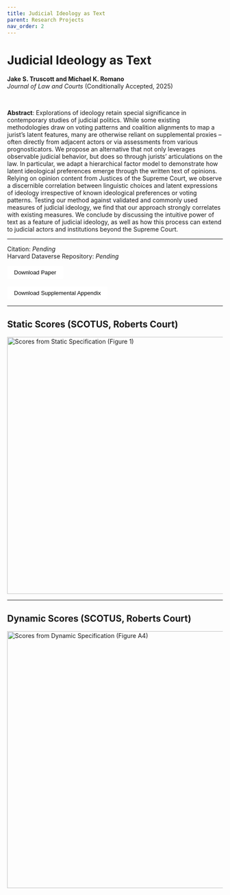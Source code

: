 ```yaml
---
title: Judicial Ideology as Text
parent: Research Projects
nav_order: 2
---
```


# Judicial Ideology as Text 
**Jake S. Truscott and Michael K. Romano** <br>
*Journal of Law and Courts* (Conditionally Accepted, 2025)

<br>

**Abstract**: Explorations of ideology retain special significance in contemporary
studies of judicial politics. While some existing methodologies draw on
voting patterns and coalition alignments to map a jurist’s latent features,
many are otherwise reliant on supplemental proxies – often directly from
adjacent actors or via assessments from various prognosticators. We propose an alternative that not only leverages observable judicial behavior,
but does so through jurists’ articulations on the law. In particular, we
adapt a hierarchical factor model to demonstrate how latent ideological
preferences emerge through the written text of opinions. Relying on opinion content from Justices of the Supreme Court, we observe a discernible
correlation between linguistic choices and latent expressions of ideology
irrespective of known ideological preferences or voting patterns. Testing
our method against validated and commonly used measures of judicial
ideology, we find that our approach strongly correlates with existing measures. We conclude by discussing the intuitive power of text as a feature of
judicial ideology, as well as how this process can extend to judicial actors
and institutions beyond the Supreme Court.

---

Citation: *Pending* <br>
Harvard Dataverse Repository: *Pending* <br>

<a href="{{ site.baseurl }}/assets/papers_figures_tables/judicial_ideology_as_text/truscott_romano_2025.pdf" download>
  <button style="padding: 8px 16px; background-color:rgb(255, 255, 255); color: black; border: black; border-radius: 4px;">
    Download Paper
  </button>
</a>
<br>
<br>
<a href="{{ site.baseurl }}/assets/papers_figures_tables/judicial_ideology_as_text/truscott_romano_2025_appendix.pdf" download>
  <button style="padding: 8px 16px; background-color:rgb(255, 255, 255); color: black; border: black; border-radius: 4px;">
    Download Supplemental Appendix
  </button>
</a>

---

## Static Scores (SCOTUS, Roberts Court)


<img src="{{ site.baseurl }}/assets/papers_figures_tables/judicial_ideology_as_text/static_scores.png" alt="Scores from Static Specification (Figure 1)" width="600" />



---

## Dynamic Scores (SCOTUS, Roberts Court)

<img src="{{ site.baseurl }}/assets/papers_figures_tables/judicial_ideology_as_text/dynamic_scores.png" alt="Scores from Dynamic Specification (Figure A4)" width="600" />
